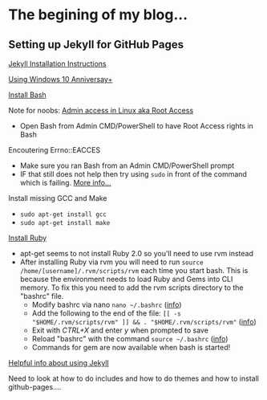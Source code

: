 # The begining of my blog...

## Setting up Jekyll for GitHub Pages

[Jekyll Installation Instructions](https://jekyllrb.com/docs/installation/)

[Using Windows 10 Anniversay+](https://jekyllrb.com/docs/windows/)


[Install Bash](https://msdn.microsoft.com/en-us/commandline/wsl/install_guide)

Note for noobs: [Admin access in Linux aka Root Access](https://msdn.microsoft.com/en-us/commandline/wsl/user_support#permissions)
- Open Bash from Admin CMD/PowerShell to have Root Access rights in Bash

Encoutering Errno::EACCES
- Make sure you ran Bash from an Admin CMD/PowerShell prompt
- IF that still does not help then try using ```sudo``` in front of the command which is failing. [More info...](https://stackoverflow.com/questions/11496591/ruby-gem-permission-denied-var-lib-gems-using-ubuntu)

Install missing GCC and Make
- ```sudo apt-get install gcc```
- ```sudo apt-get install make```

[Install Ruby](https://stackoverflow.com/a/18541768/1558446)
- apt-get seems to not install Ruby 2.0 so you'll need to use rvm instead
- After installing Ruby via rvm you will need to run ```source /home/[username]/.rvm/scripts/rvm``` each time you start bash. This is because the environment needs to load Ruby and Gems into CLI memory. To fix this you need to add the rvm scripts directory to the "bashrc" file.
    - Modify bashrc via nano ```nano ~/.bashrc``` ([info](https://ubuntuforums.org/showthread.php?t=2158436))
    - Add the following to the end of the file: ```[[ -s "$HOME/.rvm/scripts/rvm" ]] && . "$HOME/.rvm/scripts/rvm"``` ([info](https://stackoverflow.com/a/4842674/1558446))
    - Exit with _CTRL+X_ and enter _y_ when prompted to save
    - Reload "bashrc" with the command ```source ~/.bashrc``` ([info](https://stackoverflow.com/a/2518150/1558446))
    - Commands for gem are now available when bash is started!


[Helpful info about using Jekyll](https://jekyllrb.com/docs/templates/#code-snippet-highlighting)


    

Need to look at how to do includes and how to do themes and how to install github-pages....



